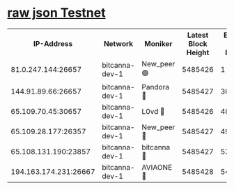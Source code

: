[raw json Testnet](https://rpc-check.bcat.stavr.tech/bcat/rpc-bcat-result.json)
=


<table><tr><th>IP-Address</th><th>Network</th><th>Moniker</th><th>Latest Block Height</th><th>Earliest Block Height</th><th>Catching Up</th><th>Tx Index</th><th>Voting Power</th><th>Scan Time</th></tr><tr><td>81.0.247.144:26657</td><td>bitcanna-dev-1</td><td>New_peer 🟢</td><td>5485426</td><td>1</td><td>False</td><td>on</td><td>0</td><td>2023-12-13T07:13:29.759447645UTC</td></tr><tr><td>144.91.89.66:26657</td><td>bitcanna-dev-1</td><td>Pandora 🔴</td><td>5485427</td><td>3675711</td><td>False</td><td>on</td><td>2096387</td><td>2023-12-13T07:13:39.284965710UTC</td></tr><tr><td>65.109.70.45:30657</td><td>bitcanna-dev-1</td><td>L0vd 🔴</td><td>5485426</td><td>4828155</td><td>False</td><td>on</td><td>7920</td><td>2023-12-13T07:13:30.107370104UTC</td></tr><tr><td>65.109.28.177:26357</td><td>bitcanna-dev-1</td><td>New_peer 🔴</td><td>5485427</td><td>4952911</td><td>False</td><td>on</td><td>2237067</td><td>2023-12-13T07:13:36.562720577UTC</td></tr><tr><td>65.108.131.190:23857</td><td>bitcanna-dev-1</td><td>bitcanna 🔴</td><td>5485427</td><td>5385427</td><td>False</td><td>off</td><td>82368</td><td>2023-12-13T07:13:36.955521919UTC</td></tr><tr><td>194.163.174.231:26667</td><td>bitcanna-dev-1</td><td>AVIAONE 🔴</td><td>5485428</td><td>5480421</td><td>False</td><td>on</td><td>1949865</td><td>2023-12-13T07:13:41.625333023UTC</td></tr></table>